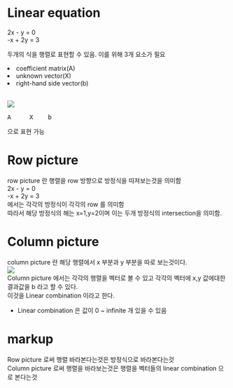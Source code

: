 # Linear equation
2x - y = 0<br>
-x + 2y = 3

두개의 식을 행렬로 표현할 수 있음.
이를 위해 3개 요소가 필요

<li>coefficient matrix(A)</li>
<li>unknown vector(X)</li>
<li>right-hand side vector(b)</li><br>

<img src="https://user-images.githubusercontent.com/53939100/74929395-bc1d2480-541e-11ea-9d75-cc3b9bdc1d8f.png"></img><br>
<pre>A     X    b</pre>
으로 표현 가능<br>

# Row picture
row picture 란 행렬을 row 방향으로 방정식을 따져보는것을 의미함<br>
2x - y = 0<br>
-x + 2y = 3<br>
에서는 각각의 방정식이 각각의 row 를 의미함<br>
따라서 해당 방정식의 해는 x=1,y=2이며 이는 두개 방정식의 intersection을 의미함.<br>

# Column picture
column picture 란 해당 행렬에서 x 부분과 y 부분을 따로 보는것이다.<br>
<img src="https://user-images.githubusercontent.com/53939100/74930889-df959e80-5421-11ea-87b1-e306079c693e.png"></img><br>
Column picture 에서는 각각의 행렬을 벡터로 볼 수 있고 각각의 벡터에 x,y 값에대한 결과값을 b 라고 할 수 있다.<br>
이것을 Linear combination 이라고 한다.<br>
* Linear combination 은 값이 0 ~ infinite 개 있을 수 있음

# markup
Row picture 로써 행렬 바라본다는것은 방정식으로 바라본다는것<br>
Column picture 로써 행렬을 바라보는것은 행렬을 벡터들의 linear combination 으로 본다는것



